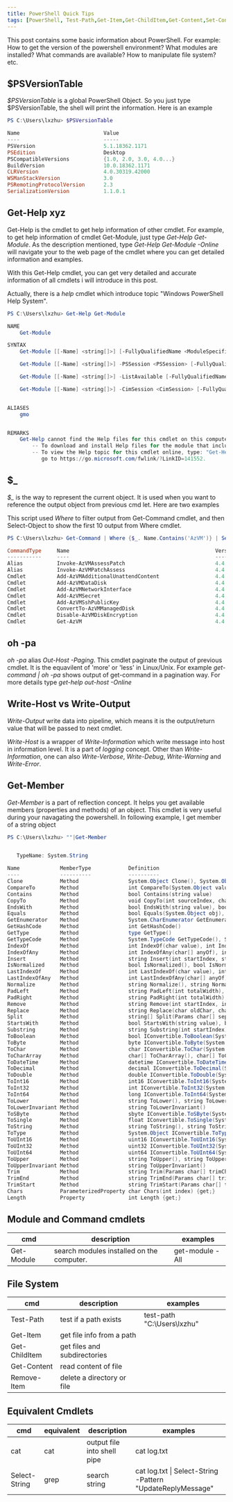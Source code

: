 ```yaml
---
title: PowerShell Quick Tips
tags: [PowerShell, Test-Path,Get-Item,Get-ChildItem,Get-Content,Set-Content,Remove-Item, Select-Object, Sort-Object,Select-String, ForEach, Get-Member, $_, $PSVersionTable] 
---
```


This post contains some basic information about PowerShell. For example: How to get the version of the powershell environment? 
What modules are installed? What commands are available? How to manipulate file system? etc.

## $PSVersionTable

*$PSVersionTable* is a global PowerShell Object. So you just type $PSVersionTable, the shell will print the information. Here is an example

```powershell
PS C:\Users\lxzhu> $PSVersionTable

Name                           Value
----                           -----
PSVersion                      5.1.18362.1171
PSEdition                      Desktop
PSCompatibleVersions           {1.0, 2.0, 3.0, 4.0...}
BuildVersion                   10.0.18362.1171
CLRVersion                     4.0.30319.42000
WSManStackVersion              3.0
PSRemotingProtocolVersion      2.3
SerializationVersion           1.1.0.1
```
## Get-Help xyz

Get-Help is the cmdlet to get help information of other cmdlet. For example, to get help information of cmdlet Get-Module, just type _Get-Help Get-Module_. 
As the description mentioned, type _Get-Help Get-Module -Online_ will navigate your to the web page of the cmdlet where you can get detailed information and examples.

With this Get-Help cmdlet, you can get very detailed and accurate information of all cmdlets i will introduce in this post.  

Actually, there is a *help* cmdlet which introduce topic "Windows PowerShell Help System".

```powershell
PS C:\Users\lxzhu> Get-Help Get-Module

NAME
    Get-Module

SYNTAX
    Get-Module [[-Name] <string[]>] [-FullyQualifiedName <ModuleSpecification[]>] [-All]  [<CommonParameters>]

    Get-Module [[-Name] <string[]>] -PSSession <PSSession> [-FullyQualifiedName <ModuleSpecification[]>] [-ListAvailable] [-PSEdition <string>] [-Refresh]  [<CommonParameters>]

    Get-Module [[-Name] <string[]>] -ListAvailable [-FullyQualifiedName <ModuleSpecification[]>] [-All] [-PSEdition <string>] [-Refresh]  [<CommonParameters>]

    Get-Module [[-Name] <string[]>] -CimSession <CimSession> [-FullyQualifiedName <ModuleSpecification[]>] [-ListAvailable] [-Refresh] [-CimResourceUri <uri>] [-CimNamespace <string>]  [<CommonParameters>]


ALIASES
    gmo


REMARKS
    Get-Help cannot find the Help files for this cmdlet on this computer. It is displaying only partial help.
        -- To download and install Help files for the module that includes this cmdlet, use Update-Help.
        -- To view the Help topic for this cmdlet online, type: "Get-Help Get-Module -Online" or
           go to https://go.microsoft.com/fwlink/?LinkID=141552.
```

## $_

*$_* is the way to represent the current object. It is used when you want to reference the output object from previous cmd let. Here are two examples

This script used *Where* to filter output from Get-Command cmdlet, and then Select-Object to show the first 10 output from Where cmdlet.
```powershell
PS C:\Users\lxzhu> Get-Command | Where {$_. Name.Contains('AzVM')} | Select-Object -first 10

CommandType     Name                                               Version    Source
-----------     ----                                               -------    ------
Alias           Invoke-AzVMAssessPatch                             4.4.0      Az.Compute
Alias           Invoke-AzVMPatchAssess                             4.4.0      Az.Compute
Cmdlet          Add-AzVMAdditionalUnattendContent                  4.4.0      Az.Compute
Cmdlet          Add-AzVMDataDisk                                   4.4.0      Az.Compute
Cmdlet          Add-AzVMNetworkInterface                           4.4.0      Az.Compute
Cmdlet          Add-AzVMSecret                                     4.4.0      Az.Compute
Cmdlet          Add-AzVMSshPublicKey                               4.4.0      Az.Compute
Cmdlet          ConvertTo-AzVMManagedDisk                          4.4.0      Az.Compute
Cmdlet          Disable-AzVMDiskEncryption                         4.4.0      Az.Compute
Cmdlet          Get-AzVM                                           4.4.0      Az.Compute

```

## oh -pa

*oh -pa* alias *Out-Host -Paging*. This cmdlet paginate the output of previous cmdlet. It is the equavilent of 'more' or 'less' in Linux/Unix. For example *get-command | oh -pa*
shows output of get-command in a pagination way. For more details type *get-help out-host -Online*

## Write-Host vs Write-Output

*Write-Output* write data into pipeline, which means it is the output/return value that will be passed to next cmdlet.

*Write-Host* is a wrapper of *Write-Information* which write message into host in information level. It is a part of *logging* concept. Other than *Write-Information*,
one can also *Write-Verbose*, *Write-Debug*, *Write-Warning* and *Write-Error*.

## Get-Member

*Get-Member* is a part of reflection concept. It helps you get available members (properties and methods) of an object. 
This cmdlet is very useful during your navagating the powershell. In following example, I get member of a string object

```powershell
PS C:\Users\lxzhu> ""|Get-Member


   TypeName: System.String

Name             MemberType            Definition
----             ----------            ----------
Clone            Method                System.Object Clone(), System.Object ICloneable.Clone()
CompareTo        Method                int CompareTo(System.Object value), int CompareTo(string strB), int IComparable.CompareTo(System.Object obj), int IComparable[string].CompareTo(string other)
Contains         Method                bool Contains(string value)
CopyTo           Method                void CopyTo(int sourceIndex, char[] destination, int destinationIndex, int count)
EndsWith         Method                bool EndsWith(string value), bool EndsWith(string value, System.StringComparison comparisonType), bool EndsWith(string value, bool ignoreCase, cultureinfo culture)
Equals           Method                bool Equals(System.Object obj), bool Equals(string value), bool Equals(string value, System.StringComparison comparisonType), bool IEquatable[string].Equals(string other)
GetEnumerator    Method                System.CharEnumerator GetEnumerator(), System.Collections.IEnumerator IEnumerable.GetEnumerator(), System.Collections.Generic.IEnumerator[char] IEnumerable[char].GetEnumerator()
GetHashCode      Method                int GetHashCode()
GetType          Method                type GetType()
GetTypeCode      Method                System.TypeCode GetTypeCode(), System.TypeCode IConvertible.GetTypeCode()
IndexOf          Method                int IndexOf(char value), int IndexOf(char value, int startIndex), int IndexOf(string value), int IndexOf(string value, int startIndex), int IndexOf(string value, int startIndex, int count), int IndexOf(string value, System.St...
IndexOfAny       Method                int IndexOfAny(char[] anyOf), int IndexOfAny(char[] anyOf, int startIndex), int IndexOfAny(char[] anyOf, int startIndex, int count)
Insert           Method                string Insert(int startIndex, string value)
IsNormalized     Method                bool IsNormalized(), bool IsNormalized(System.Text.NormalizationForm normalizationForm)
LastIndexOf      Method                int LastIndexOf(char value), int LastIndexOf(char value, int startIndex), int LastIndexOf(string value), int LastIndexOf(string value, int startIndex), int LastIndexOf(string value, int startIndex, int count), int LastIndexOf...
LastIndexOfAny   Method                int LastIndexOfAny(char[] anyOf), int LastIndexOfAny(char[] anyOf, int startIndex), int LastIndexOfAny(char[] anyOf, int startIndex, int count)
Normalize        Method                string Normalize(), string Normalize(System.Text.NormalizationForm normalizationForm)
PadLeft          Method                string PadLeft(int totalWidth), string PadLeft(int totalWidth, char paddingChar)
PadRight         Method                string PadRight(int totalWidth), string PadRight(int totalWidth, char paddingChar)
Remove           Method                string Remove(int startIndex, int count), string Remove(int startIndex)
Replace          Method                string Replace(char oldChar, char newChar), string Replace(string oldValue, string newValue)
Split            Method                string[] Split(Params char[] separator), string[] Split(char[] separator, int count), string[] Split(char[] separator, System.StringSplitOptions options), string[] Split(char[] separator, int count, System.StringSplitOptions ...
StartsWith       Method                bool StartsWith(string value), bool StartsWith(string value, System.StringComparison comparisonType), bool StartsWith(string value, bool ignoreCase, cultureinfo culture)
Substring        Method                string Substring(int startIndex), string Substring(int startIndex, int length)
ToBoolean        Method                bool IConvertible.ToBoolean(System.IFormatProvider provider)
ToByte           Method                byte IConvertible.ToByte(System.IFormatProvider provider)
ToChar           Method                char IConvertible.ToChar(System.IFormatProvider provider)
ToCharArray      Method                char[] ToCharArray(), char[] ToCharArray(int startIndex, int length)
ToDateTime       Method                datetime IConvertible.ToDateTime(System.IFormatProvider provider)
ToDecimal        Method                decimal IConvertible.ToDecimal(System.IFormatProvider provider)
ToDouble         Method                double IConvertible.ToDouble(System.IFormatProvider provider)
ToInt16          Method                int16 IConvertible.ToInt16(System.IFormatProvider provider)
ToInt32          Method                int IConvertible.ToInt32(System.IFormatProvider provider)
ToInt64          Method                long IConvertible.ToInt64(System.IFormatProvider provider)
ToLower          Method                string ToLower(), string ToLower(cultureinfo culture)
ToLowerInvariant Method                string ToLowerInvariant()
ToSByte          Method                sbyte IConvertible.ToSByte(System.IFormatProvider provider)
ToSingle         Method                float IConvertible.ToSingle(System.IFormatProvider provider)
ToString         Method                string ToString(), string ToString(System.IFormatProvider provider), string IConvertible.ToString(System.IFormatProvider provider)
ToType           Method                System.Object IConvertible.ToType(type conversionType, System.IFormatProvider provider)
ToUInt16         Method                uint16 IConvertible.ToUInt16(System.IFormatProvider provider)
ToUInt32         Method                uint32 IConvertible.ToUInt32(System.IFormatProvider provider)
ToUInt64         Method                uint64 IConvertible.ToUInt64(System.IFormatProvider provider)
ToUpper          Method                string ToUpper(), string ToUpper(cultureinfo culture)
ToUpperInvariant Method                string ToUpperInvariant()
Trim             Method                string Trim(Params char[] trimChars), string Trim()
TrimEnd          Method                string TrimEnd(Params char[] trimChars)
TrimStart        Method                string TrimStart(Params char[] trimChars)
Chars            ParameterizedProperty char Chars(int index) {get;}
Length           Property              int Length {get;}
```


## Module and Command cmdlets

|cmd|description|examples|
|---|---|---|
|Get-Module| search modules installed on the computer.|get-module -All|

## File System

|cmd|description|examples|
|---|---|---|
|Test-Path| test if a path exists |test-path "C:\Users\lxzhu"|
|Get-Item| get file info from a path | |
|Get-ChildItem| get files and subdirectories | |
|Get-Content| read content of file | |
|Remove-Item| delete a directory or file | |

## Equivalent Cmdlets

|cmd|equivalent|description|examples|
|---|---|---|---|
|cat|cat|output file into shell pipe| cat log.txt|
|Select-String|grep|search string|cat log.txt \| Select-String -Pattern "UpdateReplyMessage" |Set-Content UpdateReplyMessage.txt|


